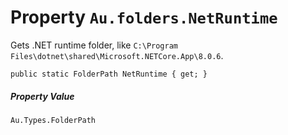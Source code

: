 # Property `Au.folders.NetRuntime`

Gets .NET runtime folder, like `C:\Program Files\dotnet\shared\Microsoft.NETCore.App\8.0.6`.

```
public static FolderPath NetRuntime { get; }
```

##### Property Value

`Au.Types.FolderPath`